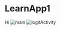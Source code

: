 # LearnApp1
Hi
![main](https://github.com/developer-kaczmarek/LearnApp1/blob/master/main4.png)
![logitActivity](https://github.com/developer-kaczmarek/LearnApp1/blob/master/loginActivity.gif)
